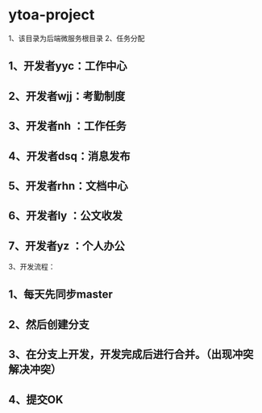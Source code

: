 # ytoa-project
1、该目录为后端微服务根目录
2、任务分配
## 1、开发者yyc：工作中心
## 2、开发者wjj：考勤制度
## 3、开发者nh ：工作任务
## 4、开发者dsq：消息发布
## 5、开发者rhn：文档中心
## 6、开发者ly ：公文收发
## 7、开发者yz ：个人办公
3、开发流程：
## 1、每天先同步master
## 2、然后创建分支
## 3、在分支上开发，开发完成后进行合并。（出现冲突解决冲突）
## 4、提交OK